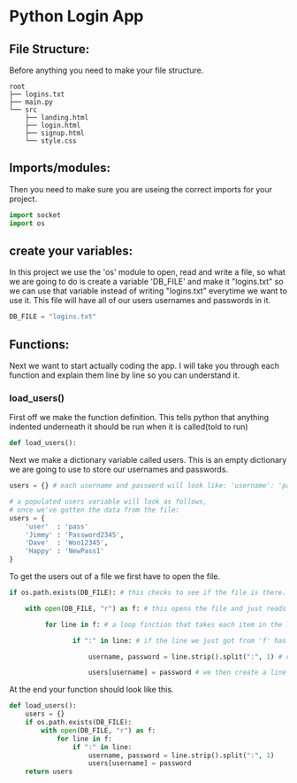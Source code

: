 # Python Login App

## File Structure:
Before anything you need to make your file structure. 

```
root
├── logins.txt
├── main.py
└── src
    ├── landing.html
    ├── login.html
    ├── signup.html
    └── style.css
```

## Imports/modules:
Then you need to make sure you are useing the correct imports for your project.

```python
import socket
import os
```

## create your variables:
In this project we use the 'os' module to open, read and write a file, so what we are going to do is create a variable 'DB_FILE' and make it "logins.txt" so we can use that variable instead of writing "logins.txt" everytime we want to use it. This file will have all of our users usernames and passwords in it.

```python
DB_FILE = "logins.txt"
```

## Functions:

Next we want to start actually coding the app. I will take you through each function and explain them line by line so you can understand it.

### load_users()

First off we make the function definition. This tells python that anything indented underneath it should be run when it is called(told to run)
```python
def load_users():
```

Next we make a dictionary variable called users. This is an empty dictionary we are going to use to store our usernames and passwords.
```python
users = {} # each username and password will look like: 'username': 'password'

# a populated users variable will look as follows, 
# once we've gotten the data from the file:
users = {
    'user'  : 'pass'
    'Jimmy' : 'Password2345', 
    'Dave'  : 'Woo12345', 
    'Happy' : 'NewPass1'
}
```

To get the users out of a file we first have to open the file.
```python
if os.path.exists(DB_FILE): # this checks to see if the file is there. if not -> skip.

    with open(DB_FILE, "r") as f: # this opens the file and just reads it then stores what it reads in 'f'

         for line in f: # a loop finction that takes each item in the list of items 'f' and runs some code on it

                if ":" in line: # if the line we just got from 'f' has a colon inside it do the next code.

                    username, password = line.strip().split(":", 1) # creates 2 variables from the line item by spliting it in two then deletes all the spaces around it.

                    users[username] = password # we then create a line in the users dictionary by putting username as the 'key' and password as the 'value'
```

At the end your function should look like this.

```python
def load_users():
    users = {}
    if os.path.exists(DB_FILE):
        with open(DB_FILE, "r") as f:
            for line in f:
                if ":" in line:
                    username, password = line.strip().split(":", 1)
                    users[username] = password
    return users
```
